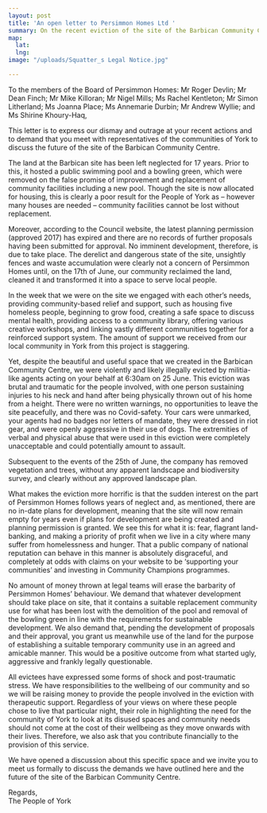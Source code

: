 ```yaml
---
layout: post
title: 'An open letter to Persimmon Homes Ltd '
summary: On the recent eviction of the site of the Barbican Community Centre
map:
  lat: 
  lng: 
image: "/uploads/Squatter_s Legal Notice.jpg"

---
```

To the members of the Board of Persimmon Homes: Mr Roger Devlin; Mr Dean Finch; Mr Mike Killoran; Mr Nigel Mills; Ms Rachel Kentleton; Mr Simon Litherland; Ms Joanna Place; Ms Annemarie Durbin; Mr Andrew Wyllie; and Ms Shirine Khoury-Haq,  
  
This letter is to express our dismay and outrage at your recent actions and to demand that you meet with representatives of the communities of York to discuss the future of the site of the Barbican Community Centre.  
  
The land at the Barbican site has been left neglected for 17 years. Prior to this, it hosted a public swimming pool and a bowling green, which were removed on the false promise of improvement and replacement of community facilities including a new pool. Though the site is now allocated for housing, this is clearly a poor result for the People of York as – however many houses are needed – community facilities cannot be lost without replacement.  
  
Moreover, according to the Council website, the latest planning permission (approved 2017) has expired and there are no records of further proposals having been submitted for approval. No imminent development, therefore, is due to take place. The derelict and dangerous state of the site, unsightly fences and waste accumulation were clearly not a concern of Persimmon Homes until, on the 17th of June, our community reclaimed the land, cleaned it and transformed it into a space to serve local people.  
  
In the week that we were on the site we engaged with each other’s needs, providing community-based relief and support, such as housing five homeless people, beginning to grow food, creating a safe space to discuss mental health, providing access to a community library, offering various creative workshops, and linking vastly different communities together for a reinforced support system. The amount of support we received from our local community in York from this project is staggering.  
  
Yet, despite the beautiful and useful space that we created in the Barbican Community Centre, we were violently and likely illegally evicted by militia-like agents acting on your behalf at 6:30am on 25 June. This eviction was brutal and traumatic for the people involved, with one person sustaining injuries to his neck and hand after being physically thrown out of his home from a height. There were no written warnings, no opportunities to leave the site peacefully, and there was no Covid-safety. Your cars were unmarked, your agents had no badges nor letters of mandate, they were dressed in riot gear, and were openly aggressive in their use of dogs. The extremities of verbal and physical abuse that were used in this eviction were completely unacceptable and could potentially amount to assault.  
  
Subsequent to the events of the 25th of June, the company has removed vegetation and trees, without any apparent landscape and biodiversity survey, and clearly without any approved landscape plan.  
  
What makes the eviction more horrific is that the sudden interest on the part of Persimmon Homes follows years of neglect and, as mentioned, there are no in-date plans for development, meaning that the site will now remain empty for years even if plans for development are being created and planning permission is granted. We see this for what it is: fear, flagrant land-banking, and making a priority of profit when we live in a city where many suffer from homelessness and hunger. That a public company of national reputation can behave in this manner is absolutely disgraceful, and completely at odds with claims on your website to be ‘supporting your communities’ and investing in Community Champions programmes.  
  
No amount of money thrown at legal teams will erase the barbarity of Persimmon Homes’ behaviour. We demand that whatever development should take place on site, that it contains a suitable replacement community use for what has been lost with the demolition of the pool and removal of the bowling green in line with the requirements for sustainable development. We also demand that, pending the development of proposals and their approval, you grant us meanwhile use of the land for the purpose of establishing a suitable temporary community use in an agreed and amicable manner. This would be a positive outcome from what started ugly, aggressive and frankly legally questionable.  
  
All evictees have expressed some forms of shock and post-traumatic stress. We have responsibilities to the wellbeing of our community and so we will be raising money to provide the people involved in the eviction with therapeutic support. Regardless of your views on where these people chose to live that particular night, their role in highlighting the need for the community of York to look at its disused spaces and community needs should not come at the cost of their wellbeing as they move onwards with their lives. Therefore, we also ask that you contribute financially to the provision of this service.  
  
We have opened a discussion about this specific space and we invite you to meet us formally to discuss the demands we have outlined here and the future of the site of the Barbican Community Centre.  
  
Regards,  
The People of York